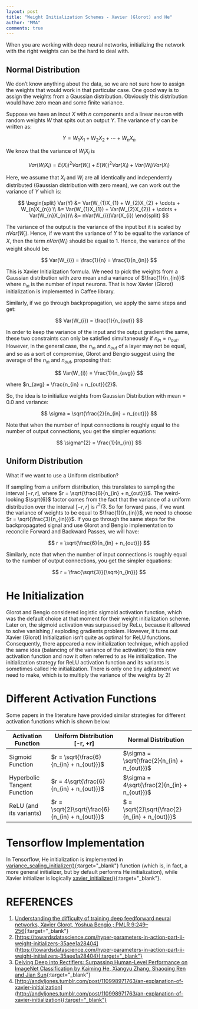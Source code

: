 ```yaml
---
layout: post
title: "Weight Initialization Schemes - Xavier (Glorot) and He"
author: "MMA"
comments: true
---
```



When you are working with deep neural networks, initializing the network with the right weights can be the hard to deal with. 

## Normal Distribution
We don’t know anything about the data, so we are not sure how to assign the weights that would work in that particular case. One good way is to assign the weights from a Gaussian distribution. Obviously this distribution would have zero mean and some finite variance. 

Suppose we have an inout $X$ with $n$ components and a linear neuron with random weights $W$ that spits out an output $Y$. The variance of $y$ can be written as:

$$
Y = W_{1}X_{1} + W_{2}X_{2} + \cdots + W_{n}X_{n}
$$

We know that the variance of $W_{i}X_{i}$ is

$$
Var(W_{i}X_{i}) =  E(X_{i})^{2} Var(W_{i}) + E(W_{i})^{2} Var(X_{i}) +  Var(W_{i})Var(X_{i})
$$

Here, we assume that $X_{i}$ and $W_{i}$ are all identically and independently distributed (Gaussian distribution with zero mean), we can work out the variance of $Y$ which is:

$$
\begin{split}
Var(Y) &= Var(W_{1}X_{1} + W_{2}X_{2} + \cdots + W_{n}X_{n}) \\
&= Var(W_{1}X_{1}) + Var(W_{2}X_{2}) + \cdots + Var(W_{n}X_{n})\\
&= nVar(W_{i})Var(X_{i})
\end{split}
$$

The variance of the output is the variance of the input but it is scaled by $nVar(W_{i})$. Hence, if we want the variance of $Y$ to be equal to the variance of $X$, then the term $nVar(W_{i})$ should be equal to 1. Hence, the variance of the weight should be:

$$
Var(W_{i}) = \frac{1}{n} = \frac{1}{n_{in}}
$$

This is Xavier Initialization formula. We need to pick the weights from a Gaussian distribution with zero mean and a variance of $\frac{1}{n_{in}}$ where $n_{in}$ is the number of input neurons. That is how Xavier (Glorot) initialization is implemented in Caffee library. 

Similarly, if we go through backpropagation, we apply the same steps and get:

$$
Var(W_{i}) = \frac{1}{n_{out}}
$$

In order to keep the variance of the input and the output gradient the same, these two constraints can only be satisfied simultaneously if $n_{in} = n_{out}$. However, in the general case, the $n_{in}$ and $n_{out}$ of a layer may not be equal, and so as a sort of compromise, Glorot and Bengio suggest using the average of the $n_{in}$ and $n_{out}$, proposing that:


$$
Var(W_{i}) = \frac{1}{n_{avg}}
$$

where $n_{avg} = \frac{n_{in} + n_{out}}{2}$.

So, the idea is to initialize weights from Gaussian Distribution with mean = 0.0 and variance:

$$
\sigma = \sqrt{\frac{2}{n_{in} + n_{out}}}
$$


Note that when the number of input connections is roughly equal to the number of output connections, you get the simpler equations:

$$
\sigma^{2} = \frac{1}{n_{in}}
$$

## Uniform Distribution
What if we want to use a Uniform distribution? 

If sampling from a uniform distribution, this translates to sampling the interval $[−r,r]$, where $r = \sqrt{\frac{6}{n_{in} + n_{out}}}$. The weird-looking $\sqrt{6}$ factor comes from the fact that the variance of a uniform distribution over the interval $[−r,r]$ is $r^{2}/3$. So for forward pass, if we want the variance of weights to be equal to $\frac{1}{n_{in}}$, we need to choose $r = \sqrt{\frac{3}{n_{in}}}$. If you go through the same steps for the backpropagated signal and use Glorot and Bengio implementation to reconcile Forward and Backward Passes, we will have:

$$
r = \sqrt{\frac{6}{n_{in} + n_{out}}}
$$

Similarly, note that when the number of input connections is roughly equal to the number of output connections, you get the simpler equations:

$$
r = \frac{\sqrt{3}}{\sqrt{n_{in}}}
$$

# He Initialization
Glorot and Bengio considered logistic sigmoid activation function, which was the default choice at that moment for their weight initialization scheme. Later on, the sigmoid activation was surpassed by ReLu, because it allowed to solve vanishing / exploding gradients problem. However, it turns out  Xavier (Glorot) Initialization isn’t quite as optimal for ReLU functions. Consequently, there appeared a new initialization technique, which applied the same idea (balancing of the variance of the activation) to this new activation function and now it often referred to as He initialization. The initialization strategy for ReLU activation function and its variants is sometimes called He initialization. There is only one tiny adjustment we need to make, which is to multiply the variance of the weights by 2! 


# Different Activation Functions
Some papers in the literature have provided similar strategies for different activation functions which is shown below:

| Activation Function         	| Uniform Distribution [-r, +r]                   	| Normal Distribution                             	|
|-----------------------------	|-------------------------------------------------	|-------------------------------------------------	|
| Sigmoid Function            	| $r = \sqrt{\frac{6}{n_{in} + n_{out}}}$         	| $\sigma = \sqrt{\frac{2}{n_{in} + n_{out}}}$         	|
| Hyperbolic Tangent Function 	| $r = 4\sqrt{\frac{6}{n_{in} + n_{out}}}$        	| $\sigma = 4\sqrt{\frac{2}{n_{in} + n_{out}}}$        	|
| ReLU (and its variants)     	| $r = \sqrt{2}\sqrt{\frac{6}{n_{in} + n_{out}}}$ 	| $ = \sqrt{2}\sqrt{\frac{2}{n_{in} + n_{out}}}$ 	|

# Tensorflow Implementation
In Tensorflow, He initialization is implemented in [variance_scaling_initializer()](https://www.tensorflow.org/api_docs/python/tf/keras/initializers/VarianceScaling){:target="_blank"} function (which is, in fact, a more general initializer, but by default performs He initialization), while Xavier initializer is logically [xavier_initializer()](https://www.tensorflow.org/api_docs/python/tf/contrib/layers/xavier_initializer){:target="_blank"}.

# REFERENCES
1. [Understanding the difficulty of training deep feedforward neural networks, Xavier Glorot, Yoshua Bengio ; PMLR 9:249–256](http://proceedings.mlr.press/v9/glorot10a/glorot10a.pdf){:target="_blank"}
2. [https://towardsdatascience.com/hyper-parameters-in-action-part-ii-weight-initializers-35aee1a28404](https://towardsdatascience.com/hyper-parameters-in-action-part-ii-weight-initializers-35aee1a28404){:target="_blank"}
3. [Delving Deep into Rectifiers: Surpassing Human-Level Performance on ImageNet Classification by Kaiming He,  Xiangyu Zhang, Shaoqing Ren and Jian Sun](https://www.cv-foundation.org/openaccess/content_iccv_2015/papers/He_Delving_Deep_into_ICCV_2015_paper.pdf){:target="_blank"}
4. [http://andyljones.tumblr.com/post/110998971763/an-explanation-of-xavier-initialization](http://andyljones.tumblr.com/post/110998971763/an-explanation-of-xavier-initialization){:target="_blank"}

